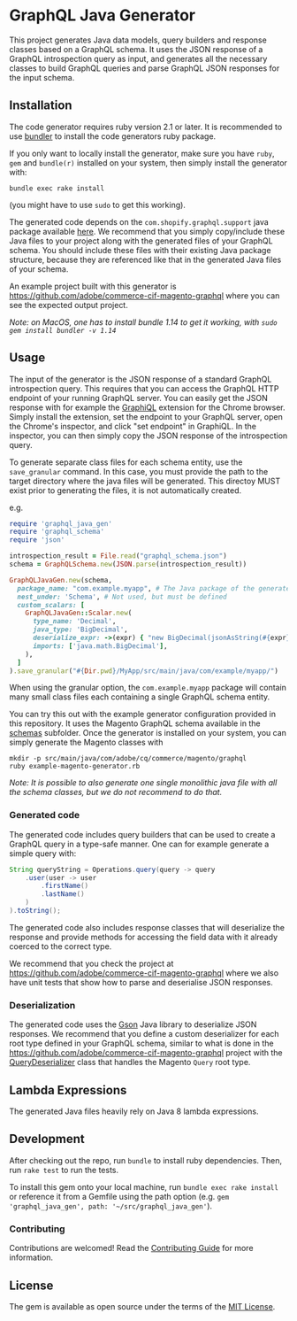 # GraphQL Java Generator

This project generates Java data models, query builders and response classes based on a GraphQL schema. It uses the JSON response of a GraphQL introspection query as input, and generates all the necessary classes to build GraphQL queries and parse GraphQL JSON responses for the input schema.

## Installation

The code generator requires ruby version 2.1 or later. It is recommended to use [bundler](http://bundler.io/) to install the code generators ruby package.

If you only want to locally install the generator, make sure you have `ruby`, `gem` and `bundle(r)` installed on your system, then simply install the generator with:

    bundle exec rake install

(you might have to use `sudo` to get this working).

The generated code depends on the `com.shopify.graphql.support` java package available [here](support/src/main/java). We recommend that you simply copy/include these Java files to your project along with the generated files of your GraphQL schema. You should include these files with their existing Java package structure, because they are referenced like that in the generated Java files of your schema.

An example project built with this generator is https://github.com/adobe/commerce-cif-magento-graphql where you can see the expected output project.

*Note: on MacOS, one has to install bundle 1.14 to get it working, with `sudo gem install bundler -v 1.14`*

## Usage

The input of the generator is the JSON response of a standard GraphQL introspection query. This requires that you can access the GraphQL HTTP endpoint of your running GraphQL server. You can easily get the JSON response with for example the [GraphiQL](https://github.com/graphql/graphiql) extension for the Chrome browser. Simply install the extension, set the endpoint to your GraphQL server, open the Chrome's inspector, and click "set endpoint" in GraphiQL. In the inspector, you can then simply copy the JSON response of the introspection query.

To generate separate class files for each schema entity, use the `save_granular` command. In this case, you must provide the path to the target directory where the java files will be generated. This directoy MUST exist prior to generating the files, it is not automatically created.

e.g.
```ruby
require 'graphql_java_gen'
require 'graphql_schema'
require 'json'

introspection_result = File.read("graphql_schema.json")
schema = GraphQLSchema.new(JSON.parse(introspection_result))

GraphQLJavaGen.new(schema,
  package_name: "com.example.myapp", # The Java package of the generated classes
  nest_under: 'Schema', # Not used, but must be defined
  custom_scalars: [
    GraphQLJavaGen::Scalar.new(
      type_name: 'Decimal',
      java_type: 'BigDecimal',
      deserialize_expr: ->(expr) { "new BigDecimal(jsonAsString(#{expr}, key))" },
      imports: ['java.math.BigDecimal'],
    ),
  ]
).save_granular("#{Dir.pwd}/MyApp/src/main/java/com/example/myapp/")
```

When using the granular option, the `com.example.myapp` package will contain many small class files each containing a single GraphQL schema entity.

You can try this out with the example generator configuration provided in this repository. It uses the Magento GraphQL schema available in the [schemas](schemas) subfolder. Once the generator is installed on your system, you can simply generate the Magento classes with

```
mkdir -p src/main/java/com/adobe/cq/commerce/magento/graphql
ruby example-magento-generator.rb
```

*Note: It is possible to also generate one single monolithic java file with all the schema classes, but we do not recommend to do that.*

### Generated code

The generated code includes query builders that can be used to create a GraphQL query in a type-safe manner. One can for example generate a simple query with:

```java
String queryString = Operations.query(query -> query
    .user(user -> user
        .firstName()
        .lastName()
    )
).toString();
```

The generated code also includes response classes that will deserialize the response and provide methods for accessing the field data with it already coerced to the correct type.

We recommend that you check the project at https://github.com/adobe/commerce-cif-magento-graphql where we also have unit tests that show how to parse and deserialise JSON responses.

### Deserialization

The generated code uses the [Gson](https://github.com/google/gson) Java library to deserialize JSON responses. We recommend that you define a custom deserializer for each root type defined in your GraphQL schema, similar to what is done in the https://github.com/adobe/commerce-cif-magento-graphql project with the [QueryDeserializer](https://github.com/adobe/commerce-cif-magento-graphql/blob/master/src/main/java/com/adobe/cq/commerce/magento/graphql/gson/QueryDeserializer.java) class that handles the Magento `Query` root type.

## Lambda Expressions

The generated Java files heavily rely on Java 8 lambda expressions.

## Development

After checking out the repo, run `bundle` to install ruby dependencies. Then, run `rake test` to run the tests.

To install this gem onto your local machine, run `bundle exec rake install` or reference it from a Gemfile using the path option (e.g. `gem 'graphql_java_gen', path: '~/src/graphql_java_gen'`).

### Contributing
 
Contributions are welcomed! Read the [Contributing Guide](.github/CONTRIBUTING.md) for more information.

## License

The gem is available as open source under the terms of the [MIT License](http://opensource.org/licenses/MIT).
